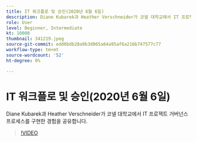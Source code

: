 ```yaml
---
title: IT 워크플로 및 승인(2020년 6월 6일)
description: Diane Kubarek과 Heather Verschneider가 코넬 대학교에서 IT 프로젝트 거버넌스 프로세스를 구현한 경험을 공유합니다.
role: User
level: Beginner, Intermediate
kt: 10000
thumbnail: 341219.jpeg
source-git-commit: edd0bdb28a9b3d065a64a95af6a216b747577c77
workflow-type: tm+mt
source-wordcount: '52'
ht-degree: 0%

---
```


# IT 워크플로 및 승인(2020년 6월 6일)

Diane Kubarek과 Heather Verschneider가 코넬 대학교에서 IT 프로젝트 거버넌스 프로세스를 구현한 경험을 공유합니다.

>[!VIDEO](https://video.tv.adobe.com/v/341219/?quality=12&learn=on)
